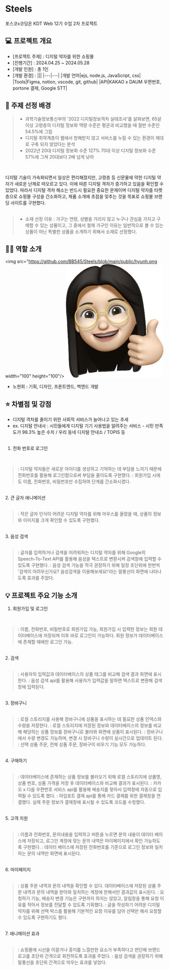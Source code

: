 # Steels
포스코x코딩온 KDT Web 12기 수업 2차 프로젝트


## 💻 프로젝트 개요
- [프로젝트 주제] : 디지털 약자를 위한 쇼핑몰
- [진행기간] : 2024.04.25 ~ 2024.05.28
- [개발 인원] : 총 1인
- [개발 환경] :
  |||
  |---|---|
  |개발 언어|ejs, node.js, JavaScript, css|
  |Tools|Figma, notion, vscode, git, github|
  |API|KAKAO x DAUM 우편번호, portone 결제, Google STT|


## 📢 주제 선정 배경
>- 과학기술정보통신부의 '2022 디지털정보격차 실태조사'를 살펴보면, 65살 이상 고령층의 디지털 정보화 역량 수준은 평균과 비교했을 때 절반 수준인 54.5%에 그침
>- 디지털 취약계층이 웹에서 방해받지 않고 서비스를 누릴 수 있는 환경이 제대로 구축 되지 않았다는 분석
>- 2022년 20대 디지털 정보화 수준 127% 70대 이상 디지털 정보화 수준 57%에 그쳐 20대보다 2배 넘게 낮아
<br>


디지털 기술이 가속화되면서 일상은 편리해졌지만, 고령층 등 신문물에 약한 디지털 약자가 새로운 난제로 떠오르고 있다. 이에 따른 디지털 격차가 증가하고 있음을 확인할 수 있었다. 따라서 디지털 격차 해소는 반드시 필요한 중요한 문제이며 디지털 약자를 타켓층으로 쇼핑몰 구성을 간소화하고, 제품 소개에 초점을 맞추는 것을 목표로 쇼핑몰 브랜딩 사이트를 구현했다.
<br><br>


>- 소재 선정 이유 : 가구는 연령, 성별을 가리지 않고 누구나 관심을 가지고 구매할 수 있는 상품이고, 그 중에서 철제 가구인 이유는 일반적으로 볼 수 있는 상품이 아닌 특별한 상품을 소개하기 위해서 소재로 선정했다.


## 🙋‍♀️ 역할 소개
<img src="https://github.com/BB545/Steels/blob/main/public/hyunh.png  width="100" height="100"/>
![소개이미지](https://github.com/BB545/Steels/blob/main/public/hyunh.png)<br>
- 노현희 : 기획, 디자인, 프론트엔드, 백엔드 개발


## ⭐ 차별점 및 강점
- 디지털 격차를 줄이기 위한 사회적 서비스가 늘어나고 있는 추세
- ex. 디지털 안내사 : 시민들에게 디지털 기기 사용법을 알려주는 서비스 - 시민 만족도가 98.3% 높은 수치 / 우리 동네 디지털 안내소 / TOPIS 등
<br><br>


1. 전화 번호로 로그인
<br>


>: 디지털 약자들은 새로운 아이디를 생성하고 기억하는 데 부담을 느끼기 때문에 전화번호를 활용해 로그인함으로써 부담을 줄이도록 구현했다.
>: 회원가입 시에도 이름, 전화번호, 비밀번호만 수집하여 단계를 간소화시켰다.


<br>
  2. 큰 글자 애니메이션
<br><br>


>: 작은 글자 인식이 어려운 디지털 약자를 위해 마우스를 올렸을 때, 상품의 정보와 이미지를 크게 확인할 수 있도록 구현했다.


<br>
  3. 음성 검색
<br><br>


>: 글자를 입력하거나 검색을 어려워하는 디지털 약자를 위해 Google의 Speech-To-Text API를 활용해 음성을 텍스트로 변환시켜 검색창에 입력할 수 있도록 구현했다.
>: 음성 검색 기능을 적극 권장하기 위해 일정 초단위에 한번씩 '검색이 어려우신가요? 음성검색을 이용해보세요!'라는 말풍선이 화면에 나타나도록 효과를 주었다.


## 💡 프로젝트 주요 기능 소개

1. 회원가입 및 로그인
<br>


>: 이름, 전화번호, 비밀번호로 회원가입 가능, 회원가입 시 입력한 정보는 회원 데이터베이스에 저장되며 이후 바로 로그인이 가능하다. 회원 정보가 데이터베이스에 존재할 때에만 로그인 가능.


<br>
  2. 검색
<br><br>


>: 사용자의 입력값과 데이터베이스의 상품 태그를 비교해 검색 결과 화면에 표시한다.
>: 음성 검색 api를 활용해 사용자가 입력값을 말하면 텍스트로 변환해 검색창에 입력된다.


<br>
  3. 장바구니
<br><br>


>: 로컬 스토리지를 사용해 장바구니에 상품을 표시하는 데 필요한 상품 인덱스와 수량을 저장한다.
>: 로컬 스토리지에 저장된 정보와 데이터베이스의 정보를 비교해 해당하는 상품 정보를 장바구니로 불러와 화면에 상품이 표시된다.
>: 장바구니에서 수량 변경도 가능하며, 변경 시 장바구니 수량이 실시간으로 업데이트 된다.
>: 선택 상품 주문, 전체 상품 주문, 장바구이 비우기 기능 모두 가능하다.


<br>
  4. 구매하기
<br><br>


>: 데이터베이스에 존재하는 상품 정보를 불러오기 위해 로컬 스토리지에 상품명, 상품 번호, 상품 가격을 저장 후 데이터베이스와 비교해 결과가 표시된다.
>: 카카오 x 다음 우편번호 서비스 api를 활용해 배송지를 찾아서 입력창에 자동으로 입력될 수 있도록 했다.
>: 아임포트 결제 api를 통해 카드 결제를 위한 결제창을 연결했다. 실제 주문 정보가 결제창에 표시될 수 있도록 코드를 수정했다.


<br>
  5. 고객 지원
<br><br>


>: 이름과 전화번호, 문의내용을 입력하고 버튼을 누르면 문의 내용이 데이터 베이스에 저장되고, 로그인 계정에 맞는 문의 내역은 마이페이지에서 확인 가능하도록 구현했다.
>: 데이터 베이스에 저장된 전화번호를 기준으로 로그인 정보와 일치하는 문의 내역만 화면에 표시된다.


<br>
  6. 마이페이지
<br><br>


>: 상품 주문 내역과 문의 내역을 확인할 수 있다. 데이터베이스에 저장된 상품 주문 내역과 문의 내역을 받아와 일치하는 계정에 한해서만 결과값이 표시된다.
>: 요청하기 기능, 배송지 변경 기능은 구현까지 하지는 않았고, 알림창을 통해 요청 이유를 적어서 정보를 전달할 수 있도록 기획했다.
>: 글을 작성하기 어려운 디지털 약자를 위해 선택 박스를 활용해 기본적인 요청 이유를 담아 선택만 해서 요청할 수 있도록 구현하기도 했다.


<br>
  7. 애니메이션 효과
<br><br>


>: 쇼핑몰에 시선을 이끌거나 흥미를 느낄만한 요소가 부족하다고 판단해 브랜드 로고를 초단위 간격으로 회전하도록 효과를 주었다.
>: 음성 검색을 권장하기 위해 말풍선을 초단위 간격으로 띄우는 효과를 넣었다.
